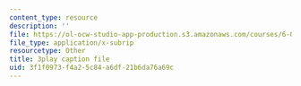 ```yaml
---
content_type: resource
description: ''
file: https://ol-ocw-studio-app-production.s3.amazonaws.com/courses/6-00sc-introduction-to-computer-science-and-programming-spring-2011/3f1f0973f4a25c84a6df21b6da76a69c_yVkt3Px4KHA.vtt
file_type: application/x-subrip
resourcetype: Other
title: 3play caption file
uid: 3f1f0973-f4a2-5c84-a6df-21b6da76a69c
---
```

